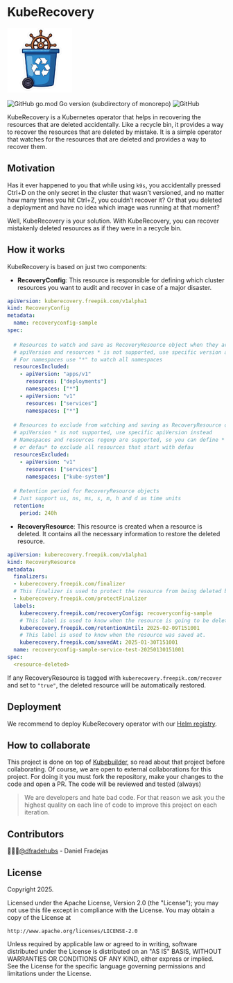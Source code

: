 # KubeRecovery
<img src="https://raw.githubusercontent.com/freepik-company/kuberecovery/master/docs/img/logo.png" alt="KubeRecovery Logo (Main) logo." width="150">

![GitHub go.mod Go version (subdirectory of monorepo)](https://img.shields.io/github/go-mod/go-version/freepik-company/kuberecovery)
![GitHub](https://img.shields.io/github/license/freepik-company/kuberecovery)

KubeRecovery is a Kubernetes operator that helps in recovering the resources that are deleted accidentally.
Like a recycle bin, it provides a way to recover the resources that are deleted by mistake. It is a simple 
operator that watches for the resources that are deleted and provides a way to recover them.

## Motivation

Has it ever happened to you that while using `k9s`, you accidentally pressed Ctrl+D on the only secret in the cluster that
wasn’t versioned, and no matter how many times you hit Ctrl+Z, you couldn’t recover it? Or that you deleted a deployment
and have no idea which image was running at that moment?

Well, KubeRecovery is your solution. With KubeRecovery, you can recover mistakenly deleted resources as if they were in
a recycle bin.

## How it works

KubeRecovery is based on just two components:
* **RecoveryConfig**: This resource is responsible for defining which cluster resources you want to audit and recover 
in case of a major disaster.
```yaml
apiVersion: kuberecovery.freepik.com/v1alpha1
kind: RecoveryConfig
metadata:
  name: recoveryconfig-sample
spec:

  # Resources to watch and save as RecoveryResource object when they are deleted
  # apiVersion and resources * is not supported, use specific version and resource instead
  # For namespaces use "*" to watch all namespaces
  resourcesIncluded:
    - apiVersion: "apps/v1"
      resources: ["deployments"]
      namespaces: ["*"]
    - apiVersion: "v1"
      resources: ["services"]
      namespaces: ["*"]

  # Resources to exclude from watching and saving as RecoveryResource object
  # apiVersion * is not supported, use specific apiVersion instead
  # Namespaces and resources regexp are supported, so you can define * to exclude all resources of a resource or namespace
  # or defau* to exclude all resources that start with defau
  resourcesExcluded:
    - apiVersion: "v1"
      resources: ["services"]
      namespaces: ["kube-system"]

  # Retention period for RecoveryResource objects
  # Just support us, ns, ms, s, m, h and d as time units
  retention:
    period: 240h
```

* **RecoveryResource**: This resource is created when a resource is deleted. It contains all the necessary information 
to restore the deleted resource.
```yaml
apiVersion: kuberecovery.freepik.com/v1alpha1
kind: RecoveryResource
metadata:
  finalizers:
  - kuberecovery.freepik.com/finalizer
  # This finalizer is used to protect the resource from being deleted before the retentionUntil label date.
  - kuberecovery.freepik.com/protectFinalizer
  labels:
    kuberecovery.freepik.com/recoveryConfig: recoveryconfig-sample
    # This label is used to know when the resource is going to be deleted.
    kuberecovery.freepik.com/retentionUntil: 2025-02-09T151001
    # This label is used to know when the resource was saved at.
    kuberecovery.freepik.com/savedAt: 2025-01-30T151001
  name: recoveryconfig-sample-service-test-20250130151001
spec:
  <resource-deleted>
```
If any RecoveryResource is tagged with `kuberecovery.freepik.com/recover` and set to `"true"`, the deleted resource will 
be automatically restored.

## Deployment
We recommend to deploy KubeRecovery operator with our [Helm registry](https://freepik-company.github.io/kuberecovery/).

## How to collaborate

This project is done on top of [Kubebuilder](https://github.com/kubernetes-sigs/kubebuilder), so read about that project
before collaborating. Of course, we are open to external collaborations for this project. For doing it you must fork the
repository, make your changes to the code and open a PR. The code will be reviewed and tested (always)

> We are developers and hate bad code. For that reason we ask you the highest quality on each line of code to improve
> this project on each iteration.

## Contributors
🧑🏽‍🦱[@dfradehubs](https://github.com/dfradehubs) - Daniel Fradejas

## License

Copyright 2025.

Licensed under the Apache License, Version 2.0 (the "License");
you may not use this file except in compliance with the License.
You may obtain a copy of the License at

    http://www.apache.org/licenses/LICENSE-2.0

Unless required by applicable law or agreed to in writing, software
distributed under the License is distributed on an "AS IS" BASIS,
WITHOUT WARRANTIES OR CONDITIONS OF ANY KIND, either express or implied.
See the License for the specific language governing permissions and
limitations under the License.

